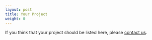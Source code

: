 ```yaml
---
layout: post
title: Your Project
weight: 0
---
```

If you think that your project should be listed here, please [contact us](/support/).
